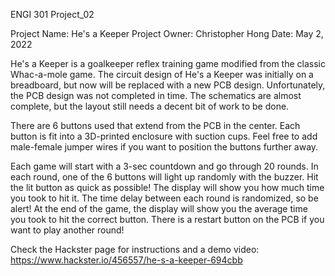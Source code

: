 ENGI 301 Project_02

Project Name: He's a Keeper
Project Owner: Christopher Hong
Date: May 2, 2022

He's a Keeper is a goalkeeper reflex training game modified from the classic Whac-a-mole game. 
The circuit design of He's a Keeper was initially on a breadboard, but now will be replaced with a new PCB design.
Unfortunately, the PCB design was not completed in time.
The schematics are almost complete, but the layout still needs a decent bit of work to be done.

There are 6 buttons used that extend from the PCB in the center. 
Each button is fit into a 3D-printed enclosure with suction cups.
Feel free to add male-female jumper wires if you want to position the buttons further away.

Each game will start with a 3-sec countdown and go through 20 rounds.
In each round, one of the 6 buttons will light up randomly with the buzzer. 
Hit the lit button as quick as possible! The display will show you how much time you took to hit it.
The time delay between each round is randomized, so be alert!
At the end of the game, the display will show you the average time you took to hit the correct button.
There is a restart button on the PCB if you want to play another round!

Check the Hackster page for instructions and a demo video: 
https://www.hackster.io/456557/he-s-a-keeper-694cbb
